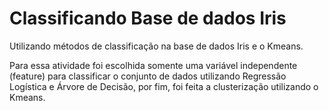 # Classificando Base de dados Iris
Utilizando métodos de classificação na base de dados Iris e o Kmeans.

Para essa atividade foi escolhida somente uma variável independente (feature) para classificar o conjunto de dados utilizando Regressão Logística e Árvore de Decisão, por fim, foi feita a clusterização utilizando o Kmeans.
